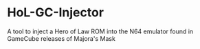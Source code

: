 # HoL-GC-Injector
A tool to inject a Hero of Law ROM into the N64 emulator found in GameCube releases of Majora's Mask
